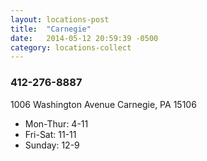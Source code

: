 ```yaml
---
layout: locations-post
title:  "Carnegie"
date:   2014-05-12 20:59:39 -0500
category: locations-collect
---
```


<div class="box-3">
<i class="fa fa-map-marker fa-4x"></i>

  <div class="info">
  <h3 class="number">412-276-8887</h3>
  <p>1006 Washington Avenue Carnegie, PA 15106</p>
  </div>
</div>

<div class="box-4">
<i class="fa fa-clock-o fa-4x"></i>
<ul class="hours">
  <li>Mon-Thur: 4-11</li>
  <li>Fri-Sat: 11-11</li>
  <li>Sunday: 12-9</li>
</ul>


</div>
